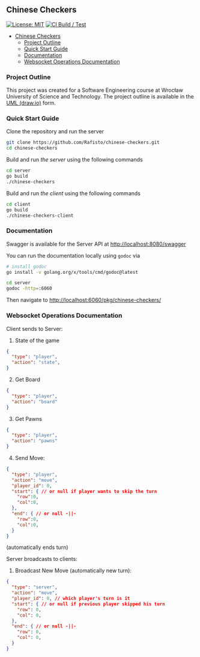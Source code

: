 ## Chinese Checkers

[![License: MIT](https://img.shields.io/badge/License-MIT-yellow.svg)](https://opensource.org/licenses/MIT)
[![CI Build / Test](https://github.com/Rafisto/chinese-checkers/actions/workflows/test.yml/badge.svg)](https://github.com/Rafisto/chinese-checkers/actions/workflows/test.yml)

- [Chinese Checkers](#chinese-checkers)
  - [Project Outline](#project-outline)
  - [Quick Start Guide](#quick-start-guide)
  - [Documentation](#documentation)
  - [Websocket Operations Documentation](#websocket-operations-documentation)

### Project Outline

This project was created for a Software Engineering course at Wrocław University of Science and Technology. The project outline is available in the [UML (draw.io)](https://drive.google.com/file/d/1iIDCE1dcRjzx1F8HkmPSoind6I9Joa1u/view?usp=sharing) form.

### Quick Start Guide

Clone the repository and run the server

```bash
git clone https://github.com/Rafisto/chinese-checkers.git
cd chinese-checkers
```

Build and run *the server* using the following commands

```bash
cd server
go build
./chinese-checkers
```

Build and run *the client* using the following commands

```bash
cd client
go build
./chinese-checkers-client
```

### Documentation

Swagger is available for the Server API at [http://localhost:8080/swagger](http://localhost:8080/swagger/)

You can run the documentation locally using `godoc` via

```bash
# install godoc
go install -v golang.org/x/tools/cmd/godoc@latest

cd server
godoc -http=:6060
```

Then navigate to [http://localhost:6060/pkg/chinese-checkers/](http://localhost:6060/pkg/chinese-checkers/)

### Websocket Operations Documentation

Client sends to Server:

1. State of the game

```json
{
  "type": "player",
  "action": "state",
}
```

2. Get Board

```json
{
  "type": "player",
  "action": "board"
}
```

3. Get Pawns

```json
{
  "type": "player",
  "action": "pawns"
}
```

4. Send Move:

```json
{
  "type": "player",
  "action": "move",
  "player_id": 0,
  "start": { // or null if player wants to skip the turn
    "row":0,
    "col":0,
  },
  "end": { // or null -||-
    "row":0,
    "col":0,
  }
}
```
(automatically ends turn)

Server broadcasts to clients:

1. Broadcast New Move (automatically new turn):

```json
{
  "type": "server",
  "action": "move",
  "player_id": 0, // which player's turn is it
  "start": { // or null if previous player skipped his turn
    "row": 0,
    "col": 0,
  },
  "end": { // or null -||-
    "row": 0,
    "col": 0,
  }
}
```

